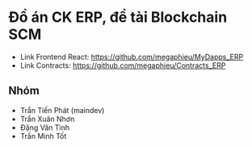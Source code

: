 # Đồ án CK ERP, đề tài Blockchain SCM
- Link Frontend React: https://github.com/megaphieu/MyDapps_ERP
- Link Contracts: https://github.com/megaphieu/Contracts_ERP

## Nhóm
- Trần Tiến Phát (maindev)
- Trần Xuân Nhơn
- Đặng Văn Tình
- Trần Minh Tốt
